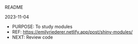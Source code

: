 

README



2023-11-04
-   PURPOSE:  To study modules
-   REF:   https://emilyriederer.netlify.app/post/shiny-modules/
-   NEXT:   Review code
